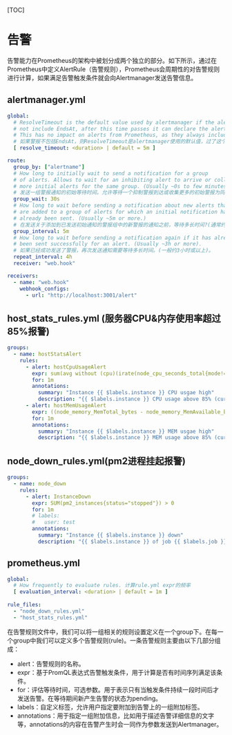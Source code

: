 [TOC]



# 告警

告警能力在Prometheus的架构中被划分成两个独立的部分。如下所示，通过在Prometheus中定义AlertRule（告警规则），Prometheus会周期性的对告警规则进行计算，如果满足告警触发条件就会向Alertmanager发送告警信息。

## alertmanager.yml

```yml
global:
  # ResolveTimeout is the default value used by alertmanager if the alert does
  # not include EndsAt, after this time passes it can declare the alert as resolved if it has not been updated.
  # This has no impact on alerts from Prometheus, as they always include EndsAt.
  # 如果警报不包括EndsAt，则ResolveTimeout是alertmanager使用的默认值，过了这个时间之后，如果警报没有更新，则可以将其声明为已解析。这对普罗米修斯发出的警报没有影响，因为它们总是包括EndsAt.
  [ resolve_timeout: <duration> | default = 5m ]

route:
  group_by: ["alertname"]
  # How long to initially wait to send a notification for a group
  # of alerts. Allows to wait for an inhibiting alert to arrive or collect
  # more initial alerts for the same group. (Usually ~0s to few minutes.)
  # 发送一组警报通知的初始等待时间。允许等待一个抑制警报到达或收集更多的初始警报为同一组。(通常是0到几分钟。)
  group_wait: 30s
  # How long to wait before sending a notification about new alerts that
  # are added to a group of alerts for which an initial notification has
  # already been sent. (Usually ~5m or more.)
  # 在发送关于添加到已发送初始通知的警报组中的新警报的通知之前，等待多长时间?(通常约5m或以上)
  group_interval: 5m
  # How long to wait before sending a notification again if it has already
  # been sent successfully for an alert. (Usually ~3h or more).
  # 如果已经成功发送了警报，再次发送通知需要等待多长时间。(一般约3小时或以上)。
  repeat_interval: 4h
  receiver: "web.hook"

receivers:
  - name: "web.hook"
    webhook_configs:
      - url: "http://localhost:3001/alert"

```

## host_stats_rules.yml (服务器CPU&内存使用率超过85%报警)

```yml
groups:
  - name: hostStatsAlert
    rules:
      - alert: hostCpuUsageAlert
        expr: sum(avg without (cpu)(irate(node_cpu_seconds_total{mode!="idle"}[5m]))) by (instance) > 0.85
        for: 1m
        annotations:
          summary: "Instance {{ $labels.instance }} CPU usgae high"
          description: "{{ $labels.instance }} CPU usage above 85% (current value: {{ $value }})"
      - alert: hostMemUsageAlert
        expr: ((node_memory_MemTotal_bytes - node_memory_MemAvailable_bytes) / node_memory_MemTotal_bytes) > 0.85
        for: 1m
        annotations:
          summary: "Instance {{ $labels.instance }} MEM usgae high"
          description: "{{ $labels.instance }} MEM usage above 85% (current value: {{ $value }})"

```

## node_down_rules.yml(pm2进程挂起报警)

```yml
groups:
  - name: node_down
    rules:
      - alert: InstanceDown
        expr: SUM(pm2_instances{status="stopped"}) > 0
        for: 1m
        # labels:
        #   user: test
        annotations:
          summary: "Instance {{ $labels.instance }} down"
          description: "{{ $labels.instance }} of job {{ $labels.job }} has been down for more than 1 minutes."

```

## prometheus.yml

```yml
global:
  # How frequently to evaluate rules. 计算rule.yml expr的频率
  [ evaluation_interval: <duration> | default = 1m ]
  
rule_files:
  - "node_down_rules.yml"
  - "host_stats_rules.yml"
```



在告警规则文件中，我们可以将一组相关的规则设置定义在一个group下。在每一个group中我们可以定义多个告警规则(rule)。一条告警规则主要由以下几部分组成：

- alert：告警规则的名称。
- expr：基于PromQL表达式告警触发条件，用于计算是否有时间序列满足该条件。
- for：评估等待时间，可选参数。用于表示只有当触发条件持续一段时间后才发送告警。在等待期间新产生告警的状态为pending。
- labels：自定义标签，允许用户指定要附加到告警上的一组附加标签。
- annotations：用于指定一组附加信息，比如用于描述告警详细信息的文字等，annotations的内容在告警产生时会一同作为参数发送到Alertmanager。

